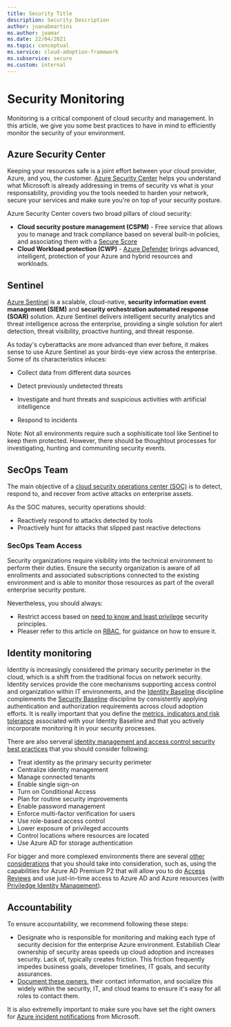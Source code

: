 ```yaml
---
title: Security Title
description: Security Description
author: joanabmartins
ms.author: joamar
ms.date: 22/04/2021
ms.topic: conceptual
ms.service: cloud-adoption-framework
ms.subservice: secure
ms.custom: internal
---
```


# Security Monitoring
Monitoring is a critical component of cloud security and management. In this article, we give you some best practices to have in mind to efficiently monitor the security of your environment.

## Azure Security Center 
Keeping your resources safe is a joint effort between your cloud provider, Azure, and you, the customer. [Azure Security Center](https://docs.microsoft.com/en-us/azure/cloud-adoption-framework/ready/azure-setup-guide/govern-org-compliance?tabs=AzureSecurityCenter) helps you understand what Microsoft is already addressing in trems of security vs what is your responsability, providing you the tools needed to harden your network, secure your services and make sure you're on top of your security posture. 

Azure Security Center covers two broad pillars of cloud security:

* **Cloud security posture management (CSPM)** - Free service that allows you to manage and track compliance based on several built-in policies, and associating them with a [Secure Score](https://docs.microsoft.com/en-us/azure/security-center/secure-score-security-controls) 
* **Cloud Workload protection (CWP)** - [Azure Defender](https://docs.microsoft.com/en-us/azure/security-center/azure-defender) brings advanced, intelligent, protection of your Azure and hybrid resources and workloads.

## Sentinel
[Azure Sentinel](https://docs.microsoft.com/en-us/azure/sentinel/overview) is a scalable, cloud-native, **security information event management (SIEM)** and **security orchestration automated response (SOAR)** solution. Azure Sentinel delivers intelligent security analytics and threat intelligence across the enterprise, providing a single solution for alert detection, threat visibility, proactive hunting, and threat response. 

As today's cyberattacks are more advanced than ever before, it makes sense to use Azure Sentinel as your birds-eye view across the enterprise. Some of its characteristics inluces:

* Collect data from different data sources

* Detect previously undetected threats

* Investigate and hunt threats and suspicious activities with artificial intelligence

* Respond to incidents 

Note: Not all environments require such a sophisiticate tool like Sentinel to keep them protected. However, there should be thoughtout processes for investigating, hunting and communiting security events. 

## SecOps Team 
The main objective of a [cloud security operations center (SOC)](https://docs.microsoft.com/en-us/azure/cloud-adoption-framework/organize/cloud-security-operations-center) is to detect, respond to, and recover from active attacks on enterprise assets.

As the SOC matures, security operations should:

* Reactively respond to attacks detected by tools
* Proactively hunt for attacks that slipped past reactive detections

### SecOps Team Access 
Security organizations require visibility into the technical environment to perform their duties. Ensure the security organization is aware of all enrollments and associated subscriptions connected to the existing environment and is able to monitor those resources as part of the overall enterprise security posture. 

Nevertheless, you should always:
- Restrict access based on [need to know and least privilege](https://docs.microsoft.com/en-us/azure/security/fundamentals/identity-management-best-practices?bc=%2fazure%2fcloud-adoption-framework%2f_bread%2ftoc.json&toc=%2fazure%2fcloud-adoption-framework%2ftoc.json#use-role-based-access-control) security principles. 
- Pleaser refer to this article on [RBAC](https://docs.microsoft.com/en-us/azure/role-based-access-control/overview), for guidance on how to ensure it.

## Identity monitoring 
Identity is increasingly considered the primary security perimeter in the cloud, which is a shift from the traditional focus on network security. Identity services provide the core mechanisms supporting access control and organization within IT environments, and the [Identity Baseline](https://docs.microsoft.com/en-us/azure/cloud-adoption-framework/govern/identity-baseline/) discipline complements the [Security Baseline](https://docs.microsoft.com/en-us/azure/cloud-adoption-framework/govern/security-baseline/) discipline by consistently applying authentication and authorization requirements across cloud adoption efforts. It is really important that you define the [metrics, indicators and risk tolerance](https://docs.microsoft.com/en-us/azure/cloud-adoption-framework/govern/identity-baseline/metrics-tolerance) associated with your Identity Baseline and that you actively incorporate monitoring it in your security processes.

There are also serveral [identity management and access control security best practices](https://docs.microsoft.com/en-us/azure/security/fundamentals/identity-management-best-practices?bc=%2fazure%2fcloud-adoption-framework%2f_bread%2ftoc.json&toc=%2fazure%2fcloud-adoption-framework%2ftoc.json) that you should consider following:
* Treat identity as the primary security perimeter
* Centralize identity management
* Manage connected tenants
* Enable single sign-on
* Turn on Conditional Access
* Plan for routine security improvements
* Enable password management
* Enforce multi-factor verification for users
* Use role-based access control
* Lower exposure of privileged accounts
* Control locations where resources are located
* Use Azure AD for storage authentication

For bigger and more complexed environments there are several [other considerations](https://docs.microsoft.com/en-us/azure/cloud-adoption-framework/ready/enterprise-scale/identity-and-access-management) that you should take into consideration, such as, using the capabilities for Azure AD Premium P2 that will allow you to do [Access Reviews](https://docs.microsoft.com/en-us/azure/active-directory/governance/access-reviews-overview) and use just-in-time access to Azure AD  and Azure resources (with [Priviledge Identity Management](https://docs.microsoft.com/en-us/azure/active-directory/governance/access-reviews-overview)).


## Accountability
To ensure accountability, we recommend following these steps:
- Designate who is responsible for monitoring and making each type of security decision for the enterprise Azure environment. Estabilish Clear ownership of security areas speeds up cloud adoption and increases security. Lack of, typically creates friction. This friction frequently impedes business goals, developer timelines, IT goals, and security assurances. 
- [Document these owners,](https://docs.microsoft.com/en-us/azure/cloud-adoption-framework/security/security-top-10#3-process-assign-accountability-for-cloud-security-decisions) their contact information, and socialize this widely within the security, IT, and cloud teams to ensure it's easy for all roles to contact them. 

It is also extremelly important to make sure you have set the right owners for [Azure incident notifications](https://docs.microsoft.com/en-us/azure/service-health/alerts-activity-log-service-notifications-portal) from Microsoft.
